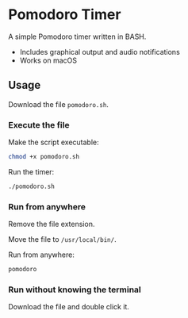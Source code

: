 
# Pomodoro Timer

A simple Pomodoro timer written in BASH.

- Includes graphical output and audio notifications
- Works on macOS


## Usage

Download the file `pomodoro.sh`.

### Execute the file 

Make the script executable:
```bash
chmod +x pomodoro.sh
```

Run the timer:
```bash
./pomodoro.sh
```

### Run from anywhere 

Remove the file extension.

Move the file to `/usr/local/bin/`.

Run from anywhere: 
```bash
pomodoro
```

### Run without knowing the terminal

Download the file and double click it.
